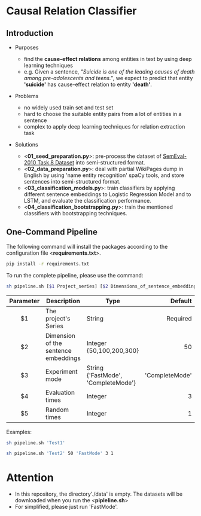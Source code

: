 # Causal Relation Classifier

## Introduction
* Purposes
  * find the __cause-effect relations__ among entities in text by using deep learning techniques
  * e.g. Given a sentence, _"Suicide is one of the leading causes of death among pre-adolescents and teens."_, we expect to predict that entity __'suicide'__ has cause-effect relation to entity __'death'__.

* Problems
  * no widely used train set and test set
  * hard to choose the suitable entity pairs from a lot of entities in a sentence
  * complex to apply deep learning techniques for relation extraction task

* Solutions
  * <**01_seed_preparation.py**>: pre-process the dataset of [SemEval-2010 Task 8 Dataset](https://www.kaggle.com/drtoshi/semeval2010-task-8-dataset) into semi-structured format.
  * <**02_data_preparation.py**>: deal with partial WikiPages dump in English by using 'name entity recognition' spaCy tools, and store sentences into semi-structured format.
  * <**03_classification_models.py**>: train classifiers by applying different sentence embeddings to Logistic Regression Model and to LSTM, and evaluate the classification performance.
  * <**04_classification_bootstrapping.py**>: train the mentioned classifiers with bootstrapping techniques.


## One-Command Pipeline

The following command will install the packages according to the configuration file <__requirements.txt__>.
```bash
pip install -r requirements.txt
```

To run the complete pipeline, please use the command:

```bash
sh pipeline.sh [$1 Project_series] [$2 Dimensions_of_sentence_embeddings] [$3 Experiment_mode] [$4 Evaluation_times] [$5 Random_times]
```
| Parameter | Description | Type | Default |
| :--------:|-------------|------|--------:|
| $1 | The project's Series | String | Required
| $2 | Dimension of the sentence embeddings | Integer {50,100,200,300} | 50 |
| $3 | Experiment mode | String {'FastMode', 'CompleteMode'} | 'CompleteMode' |
| $4 | Evaluation times |Integer | 3 |
| $5 | Random times | Integer | 1 |

Examples:

```bash
sh pipeline.sh 'Test1'
```
```bash
sh pipeline.sh 'Test2' 50 'FastMode' 3 1
```

# Attention
* In this repository, the directory'./data' is empty. The datasets will be downloaded when you run the <__pipleline.sh__>
* For simplified, please just run 'FastMode'.

